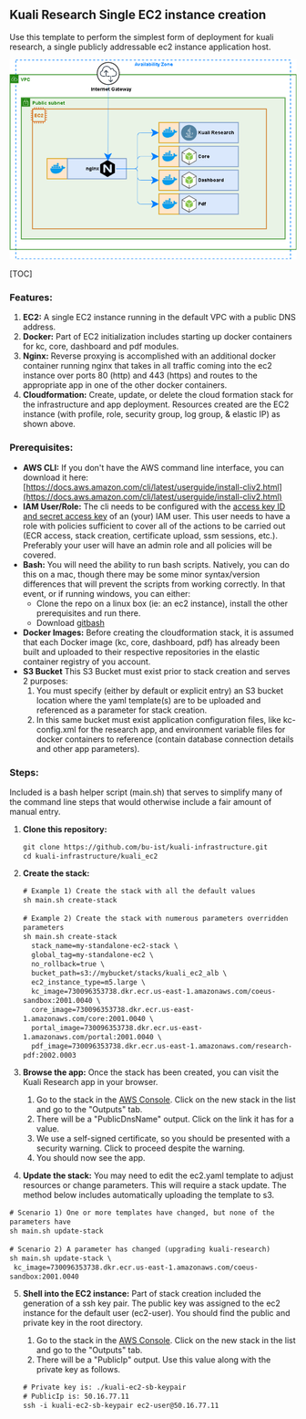 ## Kuali Research Single EC2 instance creation

Use this template to perform the simplest form of deployment for kuali research, a single publicly addressable ec2 instance application host.
    
![layout](./diagram1.png)

[TOC]

### Features:

1. **EC2:**
   A single EC2 instance running in the default VPC with a public DNS address.
2. **Docker:**
   Part of EC2 initialization includes starting up docker containers for kc, core, dashboard and pdf modules.
3. **Nginx:**
   Reverse proxying is accomplished with an additional docker container running nginx that takes in all traffic coming into the ec2 instance over ports 80 (http) and 443 (https) and routes to the appropriate app in one of the other docker containers.
4. **Cloudformation:**
   Create, update, or delete the cloud formation stack for the infrastructure and app deployment.
   Resources created are the EC2 instance (with profile, role, security group, log group, & elastic IP) as shown above.
       

### Prerequisites:

- **AWS CLI:** 
  If you don't have the AWS command line interface, you can download it here:
  [https://docs.aws.amazon.com/cli/latest/userguide/install-cliv2.html](https://docs.aws.amazon.com/cli/latest/userguide/install-cliv2.html)
- **IAM User/Role:**
  The cli needs to be configured with the [access key ID and secret access key](https://docs.aws.amazon.com/general/latest/gr/aws-sec-cred-types.html#access-keys-and-secret-access-keys) of an (your) IAM user. This user needs to have a role with policies sufficient to cover all of the actions to be carried out (ECR access, stack creation, certificate upload, ssm sessions, etc.). Preferably your user will have an admin role and all policies will be covered.
- **Bash:**
  You will need the ability to run bash scripts. Natively, you can do this on a mac, though there may be some minor syntax/version differences that will prevent the scripts from working correctly. In that event, or if running windows, you can either:
  - Clone the repo on a linux box (ie: an ec2 instance), install the other prerequisites and run there.
  - Download [gitbash](https://git-scm.com/downloads)
- **Docker Images:**
  Before creating the cloudformation stack, it is assumed that each Docker image (kc, core, dashboard, pdf) has already been built and uploaded to their respective repositories in the elastic container registry of you account.
- **S3 Bucket**
  This S3 Bucket must exist prior to stack creation and serves 2 purposes:
  1. You must specify (either by default or explicit entry) an S3 bucket location where the yaml template(s) are to be uploaded and referenced as a parameter for stack creation.
  2. In this same bucket must exist application configuration files, like kc-config.xml for the research app, and environment variable files for docker containers to reference (contain database connection details and other app parameters).



### Steps:

Included is a bash helper script (main.sh) that serves to simplify many of the command line steps that would otherwise include a fair amount of manual entry. 

1. **Clone this repository:**

   ```
   git clone https://github.com/bu-ist/kuali-infrastructure.git
   cd kuali-infrastructure/kuali_ec2
   ```

2. **Create the stack:**

   ```
   # Example 1) Create the stack with all the default values
   sh main.sh create-stack
   
   # Example 2) Create the stack with numerous parameters overridden parameters
   sh main.sh create-stack
     stack_name=my-standalone-ec2-stack \
     global_tag=my-standalone-ec2 \
     no_rollback=true \
     bucket_path=s3://mybucket/stacks/kuali_ec2_alb \
     ec2_instance_type=m5.large \
     kc_image=730096353738.dkr.ecr.us-east-1.amazonaws.com/coeus-sandbox:2001.0040 \
     core_image=730096353738.dkr.ecr.us-east-1.amazonaws.com/core:2001.0040 \
     portal_image=730096353738.dkr.ecr.us-east-1.amazonaws.com/portal:2001.0040 \
     pdf_image=730096353738.dkr.ecr.us-east-1.amazonaws.com/research-pdf:2002.0003
   ```

3. **Browse the app:**
   Once the stack has been created, you can visit the Kuali Research app in your browser.

   1. Go to the stack in the [AWS Console](https://console.aws.amazon.com/cloudformation/home?region=us-east-1). Click on the new stack in the list and go to the "Outputs" tab.
   2. There will be a "PublicDnsName" output. Click on the link it has for a value.
   3. We use a self-signed certificate, so you should be presented with a security warning. Click to proceed despite the warning.
   4. You should now see the app.

4.  **Update the stack:**
   You may need to edit the ec2.yaml template to adjust resources or change parameters. This will require a stack update.
   The method below includes automatically uploading the template to s3.

   ```
   # Scenario 1) One or more templates have changed, but none of the parameters have
   sh main.sh update-stack

   # Scenario 2) A parameter has changed (upgrading kuali-research)
   sh main.sh update-stack \
   	kc_image=730096353738.dkr.ecr.us-east-1.amazonaws.com/coeus-sandbox:2001.0040
   ```
   
5. **Shell into the EC2 instance:**
   Part of stack creation included the generation of a ssh key pair. The public key was assigned to the ec2 instance for the default user (ec2-user).
   You should find the public and private key in the root directory.

   1. Go to the stack in the [AWS Console](https://console.aws.amazon.com/cloudformation/home?region=us-east-1). Click on the new stack in the list and go to the "Outputs" tab.
   2. There will be a "PublicIp" output. Use this value along with the private key as follows.

   ```
   # Private key is: ./kuali-ec2-sb-keypair
   # PublicIp is: 50.16.77.11
   ssh -i kuali-ec2-sb-keypair ec2-user@50.16.77.11
   ```

   